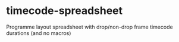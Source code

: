 # timecode-spreadsheet
Programme layout spreadsheet with drop/non-drop frame timecode durations (and no macros)
